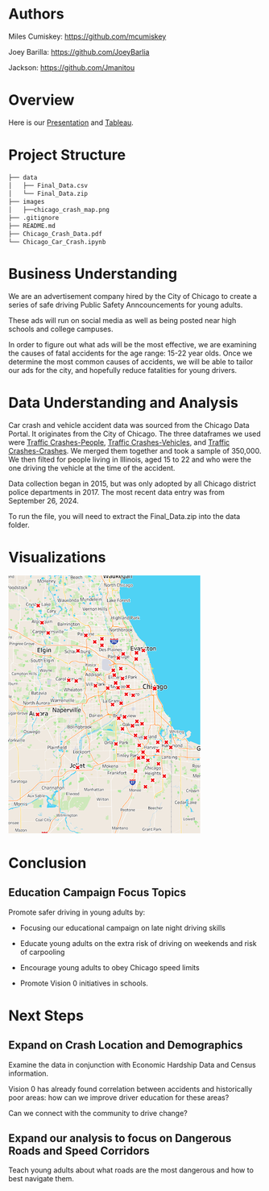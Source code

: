 
# Authors
Miles Cumiskey: https://github.com/mcumiskey

Joey Barilla: https://github.com/JoeyBarlia

Jackson: https://github.com/Jmanitou


# Overview
Here is our [Presentation](https://docs.google.com/presentation/d/1VDMkqF6xq5KMh7ojYRjgBoGUTAGVerL8MZRKFcDBNkE/edit?usp=sharing) and [Tableau](https://public.tableau.com/app/profile/miles.cumiskey/viz/Chicago_Car_Crashes/Map_Dash#1).

# Project Structure 
```
├── data
│   ├── Final_Data.csv
│   └── Final_Data.zip
├── images
│   ├──chicago_crash_map.png
├── .gitignore
├── README.md
├── Chicago_Crash_Data.pdf
└── Chicago_Car_Crash.ipynb
```
# Business Understanding
We are an advertisement company hired by the City of Chicago to create a series of safe driving Public Safety Anncouncements for young adults.

These ads will run on social media as well as being posted near high schools and college campuses.

In order to figure out what ads will be the most effective, we are examining the causes of fatal accidents for the age range: 15-22 year olds. Once we determine the most common causes of accidents, we will be able to tailor our ads for the city, and hopefully reduce fatalities for young drivers.

# Data Understanding and Analysis
Car crash and vehicle accident data was sourced from the Chicago Data Portal. It originates from the City of Chicago. The three dataframes we used were [Traffic Crashes-People](https://data.cityofchicago.org/Transportation/Traffic-Crashes-People/u6pd-qa9d/about_data),  [Traffic Crashes-Vehicles](https://data.cityofchicago.org/Transportation/Traffic-Crashes-Vehicles/68nd-jvt3/about_data), and [Traffic Crashes-Crashes](https://data.cityofchicago.org/Transportation/Traffic-Crashes-Crashes/85ca-t3if/about_data). We merged them together and took a sample of 350,000. We then filted for people living in Illinois, aged 15 to 22 and who were the one driving the vehicle at the time of the accident.

Data collection began in 2015, but was only adopted by all Chicago district police departments in 2017. The most recent data entry was from September 26, 2024.

To run the file, you will need to extract the Final_Data.zip into the data folder.
# Visualizations
![chicago_crash_map](images/chicago_crash_map.png)

# Conclusion

## Education Campaign Focus Topics
Promote safer driving in young adults by: 

- Focusing our educational campaign on late night driving skills

- Educate young adults on the extra risk of driving on weekends and risk of carpooling

- Encourage young adults to obey Chicago speed limits

- Promote Vision 0 initiatives in schools. 

# Next Steps 

## Expand on Crash Location and Demographics

Examine the data in conjunction with Economic Hardship Data and Census information.

Vision 0 has already found correlation between accidents and historically poor areas: how can we improve driver education for these areas? 

Can we connect with the community to drive change?

## Expand our analysis to focus on Dangerous Roads and Speed Corridors

Teach young adults about what roads are the most dangerous and how to best navigate them. 
